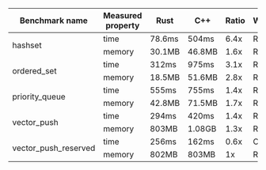<table>
    <thead>
        <tr>
            <th>Benchmark name</th>
            <th>Measured property</th>
            <th>Rust</th>
            <th>C++</th>
            <th>Ratio</th>
            <th>Winner</th>
        </tr>
    </thead>
        <tr>
            <td rowspan=2>hashset</td>
            <td>time</td>
            <td>78.6ms</td>
            <td>504ms</td>
            <td>6.4x</td>
            <td>Rust</td>
        </tr>
        <tr>
            <td>memory</td>
            <td>30.1MB</td>
            <td>46.8MB</td>
            <td>1.6x</td>
            <td>Rust</td>
        </tr>
        <tr>
            <td rowspan=2>ordered_set</td>
            <td>time</td>
            <td>312ms</td>
            <td>975ms</td>
            <td>3.1x</td>
            <td>Rust</td>
        </tr>
        <tr>
            <td>memory</td>
            <td>18.5MB</td>
            <td>51.6MB</td>
            <td>2.8x</td>
            <td>Rust</td>
        </tr>
        <tr>
            <td rowspan=2>priority_queue</td>
            <td>time</td>
            <td>555ms</td>
            <td>755ms</td>
            <td>1.4x</td>
            <td>Rust</td>
        </tr>
        <tr>
            <td>memory</td>
            <td>42.8MB</td>
            <td>71.5MB</td>
            <td>1.7x</td>
            <td>Rust</td>
        </tr>
        <tr>
            <td rowspan=2>vector_push</td>
            <td>time</td>
            <td>294ms</td>
            <td>420ms</td>
            <td>1.4x</td>
            <td>Rust</td>
        </tr>
        <tr>
            <td>memory</td>
            <td>803MB</td>
            <td>1.08GB</td>
            <td>1.3x</td>
            <td>Rust</td>
        </tr>
        <tr>
            <td rowspan=2>vector_push_reserved</td>
            <td>time</td>
            <td>256ms</td>
            <td>162ms</td>
            <td>0.6x</td>
            <td>C++</td>
        </tr>
        <tr>
            <td>memory</td>
            <td>802MB</td>
            <td>803MB</td>
            <td>1x</td>
            <td>Rust</td>
        </tr>
    </tbody>
</table>
